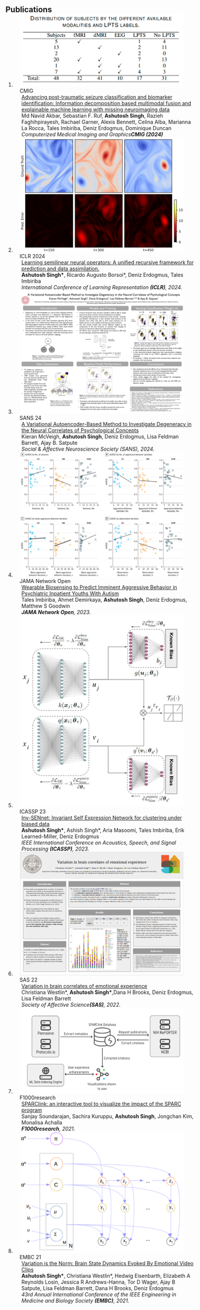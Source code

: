 <h2 id="publications" style="margin: 2px 0px -15px;">Publications</h2>

<div class="publications">
<ol class="bibliography">


<li>
<div class="pub-row">

  <div class="col-sm-3 abbr" style="position: relative;padding-right: 15px;padding-left: 15px;">
    <img src="assets/img/Screenshot from 2023-01-13 13-22-25.png" class="teaser img-fluid z-depth-1">
    <abbr class="badge">CMIG</abbr>
  </div>

  <div class="col-sm-9" style="position: relative;width: 100%;padding-right: 15px;padding-left: 20px;">
    <div class="title"><a href="https://www.sciencedirect.com/science/article/pii/S0895611124000636">Advancing post-traumatic seizure classification and biomarker identification: Information decomposition based multimodal fusion and explainable machine learning with missing neuroimaging data</a></div>
    <div class="author">Md Navid Akbar, Sebastian F. Ruf, <strong>Ashutosh Singh</strong>, Razieh Faghihpirayesh, Rachael Garner, Alexis
Bennett, Celina Alba, Marianna La Rocca, Tales Imbiriba, Deniz Erdogmus, Dominique Duncan</div>
    <div class="periodical"><em>Computerized Medical Imaging and Graphics<strong>CMIG (2024)</strong></em></div>
  </div>
</div>
</li>


<li>
<div class="pub-row">

  <div class="col-sm-3 abbr" style="position: relative;padding-right: 15px;padding-left: 15px;">
    <img src="assets/img/ICLr2024.png" class="teaser img-fluid z-depth-1">
    <abbr class="badge">ICLR 2024</abbr>
  </div>

  <div class="col-sm-9" style="position: relative;width: 100%;padding-right: 15px;padding-left: 20px;">
    <div class="title"><a href="https://openreview.net/forum?id=ZMv6zKYYUs&invitationId=ICLR.cc/2024/Conference/Submission7952/"> Learning semilinear neural operators: A unified recursive framework for prediction and data assimilation.</a></div>
    <div class="author"><strong>Ashutosh Singh*</strong>, Ricardo Augusto Borsoi*, Deniz Erdogmus, Tales Imbiriba</div>
    <div class="periodical"><em> International Conference of Learning Representation <strong>(ICLR)</strong>, 2024.</em></div>
  </div>
</div>
</li>


<li>
<div class="pub-row">

  <div class="col-sm-3 abbr" style="position: relative;padding-right: 15px;padding-left: 15px;">
    <img src="assets/img/SANS_2024.pdf" class="teaser img-fluid z-depth-1">
    <abbr class="badge">SANS 24</abbr>
  </div>

  <div class="col-sm-9" style="position: relative;width: 100%;padding-right: 15px;padding-left: 20px;">
    <div class="title"><a href="https://socialaffectiveneuro.org/wp-content/uploads/2024/05/SANS-Conference-2024_Program_Final.pdf">A Variational Autoencoder-Based Method to Investigate Degeneracy in the Neural Correlates of Psychological Concepts</a></div>
    <div class="author">Kieran McVeigh, <strong>Ashutosh Singh</strong>, Deniz Erdogmus, Lisa Feldman Barrett, Ajay B. Satpute</div>
    <div class="periodical"><em> Social & Affective Neuroscience Society (SANS)</strong>, 2024.</em></div>
  </div>
</div>
</li>



<li>
<div class="pub-row">

  <div class="col-sm-3 abbr" style="position: relative;padding-right: 15px;padding-left: 15px;">
    <img src="assets/img/autism_JAMA.png" class="teaser img-fluid z-depth-1">
    <abbr class="badge">JAMA Network Open</abbr>
  </div>

  <div class="col-sm-9" style="position: relative;width: 100%;padding-right: 15px;padding-left: 20px;">
    <div class="title"><a href="https://jamanetwork.com/journals/jamanetworkopen/article-abstract/2813185">Wearable Biosensing to Predict Imminent Aggressive Behavior in Psychiatric Inpatient Youths With Autism</a></div>
    <div class="author">Tales Imbiriba, Ahmet Demirkaya, <strong>Ashutosh Singh</strong>, Deniz Erdogmus, Matthew S Goodwin</div>
    <div class="periodical"><em> <strong>JAMA Network Open</strong>, 2023.</em></div>
  </div>
</div>
</li>


<li>
<div class="pub-row">

  <div class="col-sm-3 abbr" style="position: relative;padding-right: 15px;padding-left: 15px;">
    <img src="assets/img/Screenshot from 2023-01-13 13-39-00.png" class="teaser img-fluid z-depth-1">
    <abbr class="badge">ICASSP 23</abbr>
  </div>

  <div class="col-sm-9" style="position: relative;width: 100%;padding-right: 15px;padding-left: 20px;">
    <div class="title"><a href="https://arxiv.org/pdf/2211.06780.pdf"> Inv-SENnet: Invariant Self Expression Network for clustering under biased data</a></div>
    <div class="author"><strong>Ashutosh Singh*</strong>, Ashish Singh*, Aria Masoomi, Tales Imbiriba, Erik Learned-Miller, Deniz Erdogmus</div>
    <div class="periodical"><em> IEEE International Conference on Acoustics, Speech, and Signal Processing <strong>(ICASSP)</strong>, 2023.</em></div>
  </div>
</div>
</li>
    




<li>
<div class="pub-row">

  <div class="col-sm-3 abbr" style="position: relative;padding-right: 15px;padding-left: 15px;">
    <img src="assets/img/SAS2022.png" class="teaser img-fluid z-depth-1">
    <abbr class="badge">SAS 22</abbr>
  </div>

  <div class="col-sm-9" style="position: relative;width: 100%;padding-right: 15px;padding-left: 20px;">
    <div class="title"><a href="https://society-for-affective-science.org/wp-content/uploads/2023/09/2022-SAS-Program-v9.pdf">Variation in brain correlates of emotional experience </a></div>
    <div class="author">Christiana Westlin*, <strong>Ashutosh Singh*</strong>,Dana H Brooks, Deniz Erdogmus, Lisa Feldman Barrett</div>
    <div class="periodical"><em> Society of Affective Science<strong>(SAS)</strong>, 2022.</em></div>
  </div>
</div>
</li>

    
<li>
<div class="pub-row">

  <div class="col-sm-3 abbr" style="position: relative;padding-right: 15px;padding-left: 15px;">
    <img src="assets/img/Screenshot from 2023-01-12 06-13-59.png" class="teaser img-fluid z-depth-1">
    <abbr class="badge">F1000research</abbr>
  </div>

  <div class="col-sm-9" style="position: relative;width: 100%;padding-right: 15px;padding-left: 20px;">
    <div class="title"><a href="https://www.biorxiv.org/content/10.1101/2021.10.22.465507v1.full.pdf">SPARClink: an interactive tool to visualize the impact of the SPARC program</a></div>
    <div class="author">Sanjay Soundarajan, Sachira Kuruppu, <strong>Ashutosh Singh</strong>, Jongchan Kim, Monalisa Achalla
</div>
    <div class="periodical"><em><strong>F1000research</strong>, 2021.</em></div>
  </div>
</div>
</li>
<li>
<div class="pub-row">

  <div class="col-sm-3 abbr" style="position: relative;padding-right: 15px;padding-left: 15px;">
    <img src="assets/img/Screenshot from 2023-01-12 05-51-20.png" class="teaser img-fluid z-depth-1">
    <abbr class="badge">EMBC 21</abbr>
  </div>

  <div class="col-sm-9" style="position: relative;width: 100%;padding-right: 15px;padding-left: 20px;">
    <div class="title"><a href="https://arxiv.org/pdf/2110.12392.pdf">Variation is the Norm: Brain State Dynamics Evoked By Emotional Video Clips</a></div>
    <div class="author"><strong>Ashutosh Singh*</strong>, Christiana Westlin*, Hedwig Eisenbarth, Elizabeth A Reynolds Losin, Jessica R Andrews-Hanna, Tor D Wager, Ajay B Satpute, Lisa Feldman Barrett, Dana H Brooks, Deniz Erdogmus</div>
    <div class="periodical"><em>43rd Annual International Conference of the IEEE Engineering in Medicine and Biology Society <strong>(EMBC)</strong>, 2021.</em></div>
  </div>
</div>
</li>
  
<br>

</ol>
</div>
